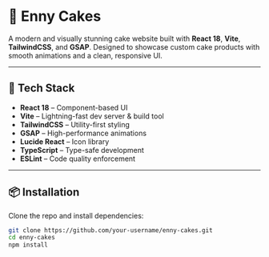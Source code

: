 # 🎂 Enny Cakes

A modern and visually stunning cake website built with **React 18**, **Vite**, **TailwindCSS**, and **GSAP**. Designed to showcase custom cake products with smooth animations and a clean, responsive UI.

---

## 🚀 Tech Stack

- **React 18** – Component-based UI
- **Vite** – Lightning-fast dev server & build tool
- **TailwindCSS** – Utility-first styling
- **GSAP** – High-performance animations
- **Lucide React** – Icon library
- **TypeScript** – Type-safe development
- **ESLint** – Code quality enforcement

---

## 📦 Installation

Clone the repo and install dependencies:

```bash
git clone https://github.com/your-username/enny-cakes.git
cd enny-cakes
npm install
